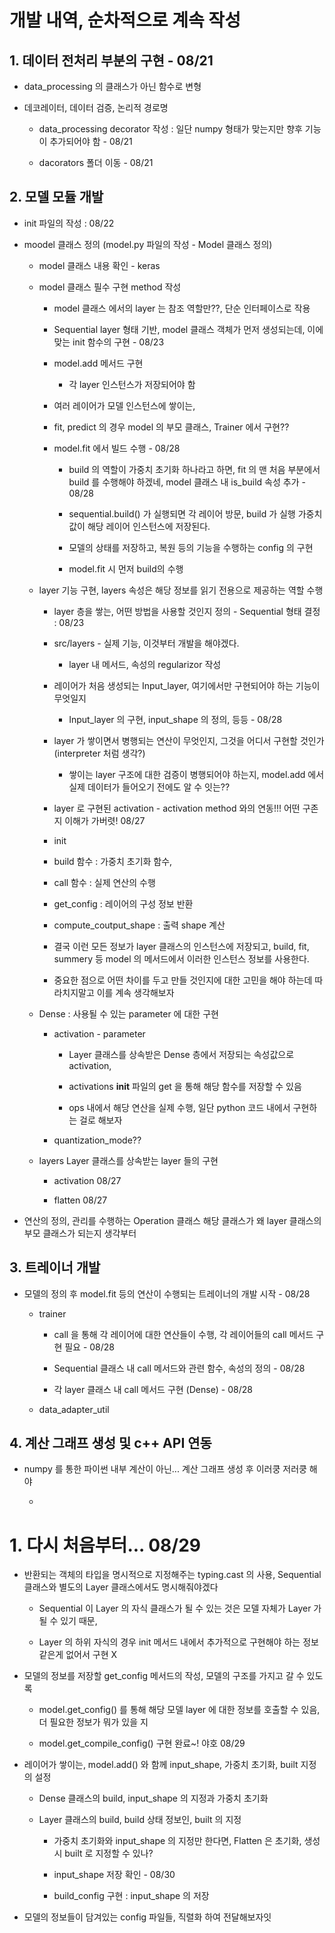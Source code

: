# 개발 내역, 순차적으로 계속 작성

## 1. 데이터 전처리 부분의 구현 - 08/21

- data_processing 의 클래스가 아닌 함수로 변형

- 데코레이터, 데이터 검증, 논리적 경로명

    - data_processing decorator 작성 : 일단 numpy 형태가 맞는지만 향후 기능이 추가되어야 함 - 08/21
 
    - dacorators 폴더 이동 - 08/21

## 2. 모델 모듈 개발

- init 파일의 작성 : 08/22

- moodel 클래스 정의 (model.py 파일의 작성 - Model 클래스 정의)

    - model 클래스 내용 확인 - keras

    - model 클래스 필수 구현 method 작성
    
        - model 클래스 에서의 layer 는 참조 역할만??, 단순 인터페이스로 작용

        - Sequential layer 형태 기반, model 클래스 객체가 먼저 생성되는데, 이에 맞는 init 함수의 구현 - 08/23

        - model.add 메서드 구현

            - 각 layer 인스턴스가 저장되어야 함

        - 여러 레이어가 모델 인스턴스에 쌓이는,

        - fit, predict 의 경우 model 의 부모 클래스, Trainer 에서 구현??

        - model.fit 에서 빌드 수행 - 08/28

            - build 의 역할이 가중치 초기화 하나라고 하면, fit 의 맨 처음 부분에서 build 를 수행해야 하겠네, model 클래스 내 is_build 속성 추가 - 08/28

            - sequential.build() 가 실행되면 각 레이어 방문, build 가 실행 가중치 값이 해당 레이어 인스턴스에 저장된다.

            - 모델의 상태를 저장하고, 복원 등의 기능을 수행하는 config 의 구현

            - model.fit 시 먼저 build의 수행

    - layer 기능 구현, layers 속성은 해당 정보를 읽기 전용으로 제공하는 역할 수행
        
        - layer 층을 쌓는, 어떤 방법을 사용할 것인지 정의 - Sequential 형태 결정 : 08/23

        - src/layers - 실제 기능, 이것부터 개발을 해야겠다.
        
            - layer 내 메서드, 속성의 regularizor 작성

        - 레이어가 처음 생성되는 Input_layer, 여기에서만 구현되어야 하는 기능이 무엇일지

            - Input_layer 의 구현, input_shape 의 정의, 등등 - 08/28

        - layer 가 쌓이면서 병행되는 연산이 무엇인지, 그것을 어디서 구현할 것인가 (interpreter 처럼 생각?)

            - 쌓이는 layer 구조에 대한 검증이 병행되어야 하는지, model.add 에서 실제 데이터가 들어오기 전에도 알 수 잇는??

        - layer 로 구현된 activation - activation method 와의 연동!!! 어떤 구존지 이해가 가버렷! 08/27

        - init

        - build 함수 : 가중치 초기화 함수, 

        - call 함수 : 실제 연산의 수행

        - get_config : 레이어의 구성 정보 반환

        - compute_coutput_shape : 출력 shape 계산

        - 결국 이런 모든 정보가 layer 클래스의 인스턴스에 저장되고, build, fit, summery 등 model 의 메서드에서 이러한 인스턴스 정보를 사용한다.

        - 중요한 점으로 어떤 차이를 두고 만들 것인지에 대한 고민을 해야 하는데 따라치지말고 이를 계속 생각해보자

    - Dense : 사용될 수 있는 parameter 에 대한 구현
    
        - activation - parameter

            - Layer 클래스를 상속받은 Dense 층에서 저장되는 속성값으로 activation, 

            - activations __init__ 파일의 get 을 통해 해당 함수를 저장할 수 있음

            - ops 내에서 해당 연산을 실제 수행, 일단 python 코드 내에서 구현하는 걸로 해보자

        - quantization_mode??

    - layers Layer 클래스를 상속받는 layer 들의 구현

        - activation 08/27

        - flatten 08/27

- 연산의 정의, 관리를 수행하는 Operation 클래스 해당 클래스가 왜 layer 클래스의 부모 클래스가 되는지 생각부터

## 3. 트레이너 개발

- 모델의 정의 후 model.fit 등의 연산이 수행되는 트레이너의 개발 시작 - 08/28

    - trainer

        - call 을 통해 각 레이어에 대한 연산들이 수행, 각 레이어들의 call 메서드 구현 필요 - 08/28

        - Sequential 클래스 내 call 메서드와 관련 함수, 속성의 정의 - 08/28

        - 각 layer 클래스 내 call 메서드 구현 (Dense) - 08/28

    - data_adapter_util


## 4. 계산 그래프 생성 및 c++ API 연동

- numpy 를 통한 파이썬 내부 계산이 아닌... 계산 그래프 생성 후 이러쿵 저러쿵 해야

    -

# 1. 다시 처음부터... 08/29

- 반환되는 객체의 타입을 명시적으로 지정해주는 typing.cast 의 사용, Sequential 클래스와 별도의 Layer 클래스에서도 명시해줘야겠다

    - Sequential 이 Layer 의 자식 클래스가 될 수 있는 것은 모델 자체가 Layer 가 될 수 있기 때문, 

    - Layer 의 하위 자식의 경우 init 메서드 내에서 추가적으로 구현해야 하는 정보 같은게 없어서 구현 X

- 모델의 정보를 저장할 get_config 메서드의 작성, 모델의 구조를 가지고 갈 수 있도록

    - model.get_config() 를 통해 해당 모델 layer 에 대한 정보를 호출할 수 있음, 더 필요한 정보가 뭐가 있을 지

    - model.get_compile_config() 구현 완료~! 야호 08/29

- 레이어가 쌓이는, model.add() 와 함께 input_shape, 가중치 초기화, built 지정의 설정

    - Dense 클래스의 build, input_shape 의 지정과 가중치 초기화

    - Layer 클래스의 build, build 상태 정보인, built 의 지정

        - 가중치 초기화와 input_shape 의 지정만 한다면, Flatten 은 초기화, 생성 시 built 로 지정할 수 있나?

        - input_shape 저장 확인 - 08/30

        - build_config 구현 : input_shape 의 저장

- 모델의 정보들이 담겨있는 config 파일들, 직렬화 하여 전달해보자잇